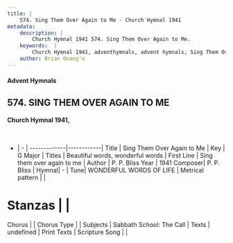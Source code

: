```yaml
---
title: |
    574. Sing Them Over Again to Me - Church Hymnal 1941
metadata:
    description: |
        Church Hymnal 1941 574. Sing Them Over Again to Me. 
    keywords:  |
        Church Hymnal 1941, adventhymnals, advent hymnals, Sing Them Over Again to Me, Sing them over again to me . Beautiful words, wonderful words 
    author: Brian Onang'o
---
```


#### Advent Hymnals
## 574. SING THEM OVER AGAIN TO ME
####  Church Hymnal 1941,

```txt
 

```

- |   -  |
-------------|------------|
Title | Sing Them Over Again to Me |
Key | G Major |
Titles | Beautiful words, wonderful words  |
First Line | Sing them over again to me  |
Author | P. P. Bliss
Year | 1941
Composer| P. P. Bliss |
Hymnal|  - |
Tune| WONDERFUL WORDS OF LIFE |
Metrical pattern | |
# Stanzas |  |
Chorus |  |
Chorus Type |  |
Subjects | Sabbath School: The Call |
Texts | undefined |
Print Texts | 
Scripture Song |  |
    
